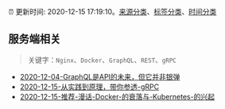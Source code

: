 :alarm_clock: 更新时间: 2020-12-15 17:19:10。[来源分类](../README.md)、[标签分类](../TAGS.md)、[时间分类](../TIMELINE.md)

## 服务端相关


> 关键字：`Nginx`、`Docker`、`GraphQL`、`REST`、`gRPC`



- [2020-12-04-GraphQL是API的未来，但它并非银弹](https://www.ershicimi.com/p/c86dcafab75045f83d79655cb59e090c) 
- [2020-12-15-从实践到原理，带你参透-gRPC](https://toutiao.io/k/w5bxcjg) 
- [2020-12-15-推荐-漫话-Docker-的衰落与-Kubernetes-的兴起](https://toutiao.io/k/h3ooyse) 